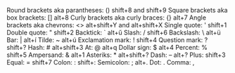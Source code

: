 Round brackets aka parantheses: () shift+8 and shift+9
Square brackets aka box brackets: [] alt+8
Curly brackets aka curly braces: {} alt+7
Angle brackets aka chevrons: <> alt+shift+Y and alt+shift+X
Single quote: ' shift+1
Double quote: " shift+2
Backtick: ` alt+ű
Slash: / shift+6
Backslash: \ alt+ü
Bar: | alt+í
Tilde: ~ alt+ú
Exclamation mark: ! shift+4
Question mark: ? shift+?
Hash: # alt+shift+3
At: @ alt+q
Dollar sign: $ alt+4
Percent: % shift+5
Ampersand: & alt+1
Asteriks: * alt+shift+?
Dash: – alt+? 
Plus: shift+3
Equal: = shift+7
Colon: : shift+:
Semicolon: ; alt+.
Dot: .
Comma: ,

